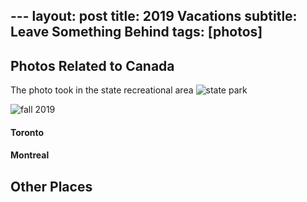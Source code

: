 \---
layout: post
title: 2019 Vacations
subtitle: Leave Something Behind
tags: [photos]
---

## Photos Related to Canada

The photo took in the state recreational area
![state park](/img/2019_autum.jpg)

![fall 2019](https://photos.app.goo.gl/3qCxA7fLwdMMp6Du6)


#### Toronto



#### Montreal




## Other Places
